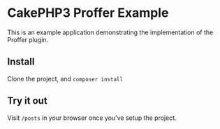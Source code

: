 # CakePHP3 Proffer Example
This is an example application demonstrating the implementation of the Proffer plugin.

## Install
Clone the project, and `composer install`

## Try it out
Visit `/posts` in your browser once you've setup the project.
